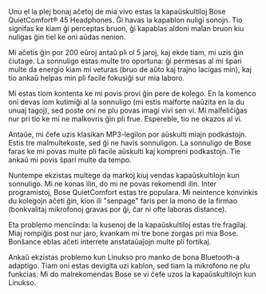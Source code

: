 Unu el la plej bonaj aĉetoj de mia vivo estas la kapaŭskultiloj Bose QuietComfort® 45 Headphones. Ĝi havas la kapablon nuligi sonojn. Tio signifas ke kiam ĝi perceptas bruon, ĝi kapablas aldoni malan bruon kiu nuligas ĝin tiel ke oni aŭdas nenion.

Mi aĉetis ĝin por 200 eŭroj antaŭ pli ol 5 jaroj, kaj ekde tiam, mi uzis ĝin ĉiutage. La sonnuligo estas multe tro oportuna: ĝi permesas al mi ŝpari multe da energio kiam mi veturas (bruo de aŭto kaj trajno lacigas min), kaj tio ankaŭ helpas min pli facile fokusiĝi sur mia laboro.

Mi estas tiom kontenta ke mi povis provi ĝin pere de kolego. En la komenco oni devas iom kutimiĝi al la sonnuligo (mi estis malforte naŭzita en la du unuaj tagoj), sed poste oni ne plu povas imagi vivi sen vi. Mi malfeliĉiĝas nur pri tio ke mi ne malkovris ĝin pli frue. Espereble, tio ne okazos al vi.

Antaŭe, mi ĉefe uzis klasikan MP3-legilon por aŭskulti miajn podkastojn. Estis tre malmultekoste, sed ĝi ne havis sonnuligon. La sonnuligo de Bose faras ke mi povas multe pli facile aŭskulti kaj kompreni podkastojn. Tie ankaŭ mi povis ŝpari multe da tempo.

Nuntempe ekzistas multege da markoj kiuj vendas kapaŭskultilojn kun sonnuligo. Mi ne konas ilin, do mi ne povas rekomendi ilin. Inter programistoj, Bose QuietComfort estas tre populara. Mi neintence konvinkis du kolegojn aĉeti ĝin, kion ili "senpage" faris per la mono de la firmao (bonkvalitaj mikrofonoj gravas por ĝi, ĉar ni ofte laboras distance).

Eta problemo menciinda: la kusenoj de la kapaŭskultiloj estas tre fragilaj. Miaj rompiĝis post nur jaro, kvankam mi tre bone zorgas pri mia Bose. Bonŝance eblas aĉeti interrete anstataŭaĵojn multe pli fortikaj.

Ankaŭ ekzistas problemo kun Linukso pro manko de bona Bluetooth-a adaptigo. Tiam oni estas devigita uzi kablon, sed tiam la mikrofono ne plu funkcias. Mi do malrekomendas Bose se vi ĉefe uzos la kapaŭskultilojn kun Linukso.